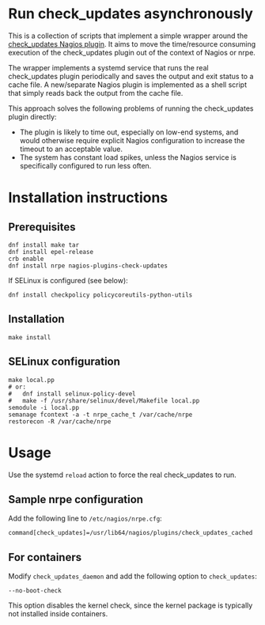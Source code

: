 Run check\_updates asynchronously
=================================

This is a collection of scripts that implement a simple wrapper around the
[check\_updates Nagios plugin](https://github.com/matteocorti/check_updates).
It aims to move the time/resource consuming execution of the check\_updates
plugin out of the context of Nagios or nrpe.

The wrapper implements a systemd service that runs the real check\_updates
plugin periodically and saves the output and exit status to a cache file.
A new/separate Nagios plugin is implemented as a shell script that simply
reads back the output from the cache file.

This approach solves the following problems of running the check\_updates
plugin directly:
  - The plugin is likely to time out, especially on low-end systems, and
    would otherwise require explicit Nagios configuration to increase the
    timeout to an acceptable value.
  - The system has constant load spikes, unless the Nagios service is
    specifically configured to run less often.

# Installation instructions

## Prerequisites

```shell
dnf install make tar
dnf install epel-release
crb enable
dnf install nrpe nagios-plugins-check-updates
```

If SELinux is configured (see below):
```shell
dnf install checkpolicy policycoreutils-python-utils
```

## Installation

```shell
make install
```

## SELinux configuration

```
make local.pp
# or:
#   dnf install selinux-policy-devel
#   make -f /usr/share/selinux/devel/Makefile local.pp
semodule -i local.pp
semanage fcontext -a -t nrpe_cache_t /var/cache/nrpe
restorecon -R /var/cache/nrpe
```

# Usage

Use the systemd `reload` action to force the real check\_updates to run.

## Sample nrpe configuration

Add the following line to `/etc/nagios/nrpe.cfg`:

```
command[check_updates]=/usr/lib64/nagios/plugins/check_updates_cached
```

## For containers

Modify `check_updates_daemon` and add the following option to `check_updates`:

```
--no-boot-check
```

This option disables the kernel check, since the kernel package is typically not
installed inside containers.
